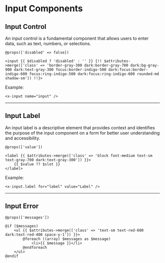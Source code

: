 # Input Components

## Input Control
An input control is a fundamental component that allows users to enter data, such as text, numbers, or selections.

```blade
@props(['disabled' => false])

<input {{ $disabled ? 'disabled' : '' }} {!! $attributes->merge(['class' => 'border-gray-300 dark:border-gray-700 dark:bg-gray-900 dark:text-gray-300 focus:border-indigo-500 dark:focus:border-indigo-600 focus:ring-indigo-500 dark:focus:ring-indigo-600 rounded-md shadow-sm']) !!}>
```
Example:
```blade
<x-input name="input" />
```

---

## Input Label
An input label is a descriptive element that provides context and identifies the purpose of the input component on a form for better user understanding and accessibility.

```blade
@props(['value'])

<label {{ $attributes->merge(['class' => 'block font-medium text-sm text-gray-700 dark:text-gray-300']) }}>
    {{ $value ?? $slot }}
</label>
```
Example:
```blade
<x-input.label for="label" value="Label" />
```
---

## Input Error
```blade
@props(['messages'])

@if ($messages)
    <ul {{ $attributes->merge(['class' => 'text-sm text-red-600 dark:text-red-400 space-y-1']) }}>
        @foreach ((array) $messages as $message)
            <li>{{ $message }}</li>
        @endforeach
    </ul>
@endif
```

